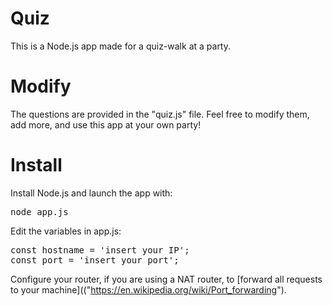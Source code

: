 # Quiz

This is a Node.js app made for a quiz-walk at a party. 

# Modify 

The questions are provided in the "quiz.js" file. Feel free to modify them, add more, and 
use this app at your own party! 

# Install

Install <href a="https://nodejs.org/en/">Node.js</href> and launch the app with: 
<pre>
node app.js
</pre>

Edit the variables in app.js:
<pre>
const hostname = 'insert your IP';
const port = 'insert your port';
</pre>

Configure your router, if you are using a NAT router, to [forward all requests to your machine](("https://en.wikipedia.org/wiki/Port_forwarding").
